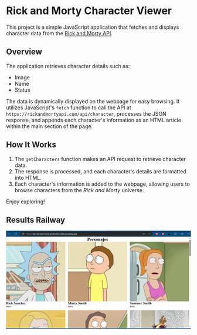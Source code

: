 # Rick and Morty Character Viewer

This project is a simple JavaScript application that fetches and displays character data from the [Rick and Morty API](https://rickandmortyapi.com). 

## Overview

The application retrieves character details such as:
- Image
- Name
- Status

The data is dynamically displayed on the webpage for easy browsing. It utilizes JavaScript's `fetch` function to call the API at `https://rickandmortyapi.com/api/character`, processes the JSON response, and appends each character's information as an HTML article within the main section of the page.

## How It Works

1. The `getCharacters` function makes an API request to retrieve character data.
2. The response is processed, and each character's details are formatted into HTML.
3. Each character's information is added to the webpage, allowing users to browse characters from the *Rick and Morty* universe.

Enjoy exploring!
## Results Railway
<p align="center">
  <img src="Img/Railway.PNG" alt="Railway">
</p>
